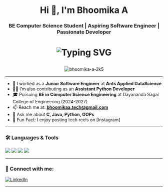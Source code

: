 

<h1 align="center">Hi 👋, I'm Bhoomika A</h1>
<h3 align="center">BE Computer Science Student | Aspiring Software Engineer | Passionate Developer</h3>

<h1>
<p align="center">
  <img src="https://readme-typing-svg.herokuapp.com?font=Source+Code+Pro&size=20&duration=3500&pause=1000&color=00FFFF&center=true&vCenter=true&width=500&lines=Hi+there,+I'm+Risheek!;BE+Computer+Science+Student+%7C+Aspiring+Software+Engineer+%26;Crafting+clean+code+and+APIs+🚀" alt="Typing SVG" />
</p>
</h1>

<p align="center">
  <img src="https://komarev.com/ghpvc/?username=bhoomika-a-2k5&label=Profile%20views&color=0e75b6&style=flat" alt="bhoomika-a-2k5" />
</p>

---

- 🔭 I worked as a **Junior Software Engineer** at **Ants Applied DataScience**
- 👩‍💻 I’m also contributing as an **Assistant Python Developer**
- 🎓 Pursuing **BE in Computer Science Engineering** at Dayananda Sagar College of Engineering (2024-2027)
- 📫 Reach me at: **[bhoomikaa.tech@gmail.com](mailto:bhoomikaa.tech@gmail.com)**
- 💬 Ask me about **C, Java, Python, OOPs**
- 📸 Fun Fact: I enjoy posting tech reels on [Instagram]
---

### 🛠️ Languages & Tools
<p>
  <img src="https://img.shields.io/badge/C%20Language-00599C?style=for-the-badge&logo=c&logoColor=white" />
  <img src="https://img.shields.io/badge/Java-ED8B00?style=for-the-badge&logo=java&logoColor=white" />
  <img src="https://img.shields.io/badge/OOP%20Concepts-6DB33F?style=for-the-badge&logo=oop&logoColor=white" />
  <img src="https://img.shields.io/badge/Python-3776AB?style=for-the-badge&logo=python&logoColor=white" />
</p>

---

### 🔗 Connect with me:
[![LinkedIn](https://img.shields.io/badge/LinkedIn-blue?style=for-the-badge&logo=linkedin&logoColor=white)](https://www.linkedin.com/in/bhoomika-a-683236311)

---

